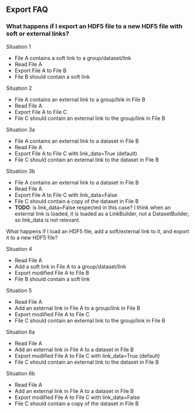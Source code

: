 ## Export FAQ

### What happens if I export an HDF5 file to a new HDF5 file with soft or external links?

Situation 1
- File A contains a soft link to a group/dataset/link
- Read File A
- Export File A to File B
- File B should contain a soft link

Situation 2
- File A contains an external link to a group/link in File B
- Read File A
- Export File A to File C
- File C should contain an external link to the group/link in File B

Situation 3a
- File A contains an external link to a dataset in File B
- Read File A
- Export File A to File C with link_data=True (default)
- File C should contain an external link to the dataset in File B

Situation 3b
- File A contains an external link to a dataset in File B
- Read File A
- Export File A to File C with link_data=False
- File C should contain a copy of the dataset in File B
- **TODO**: is link_data=False respected in this case? I think when an external link is loaded, it is loaded as a LinkBuilder,
not a DatasetBuilder, so link_data is not relevant.

What happens if I load an HDF5 file, add a soft/external link to it, and export it to a new HDF5 file?

Situation 4
- Read File A
- Add a soft link in File A to a group/dataset/link
- Export modified File A to File B
- File B should contain a soft link

Situation 5
- Read File A
- Add an external link in File A to a group/link in File B
- Export modified File A to File C
- File C should contain an external link to the group/link in File B

Situation 6a
- Read File A
- Add an external link in File A to a dataset in File B
- Export modified File A to File C with link_data=True (default)
- File C should contain an external link to the dataset in File B

Situation 6b
- Read File A
- Add an external link in File A to a dataset in File B
- Export modified File A to File C with link_data=False
- File C should contain a copy of the dataset in File B
